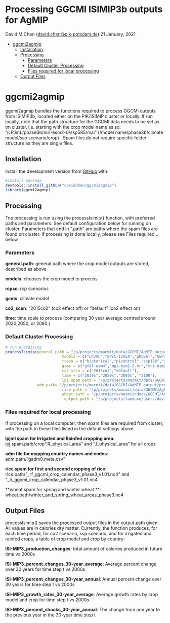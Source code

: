 Processing GGCMI ISIMIP3b outputs for AgMIP
================
David M Chen (<david.chen@pik-potsdam.de>)
21 January, 2021

  - [ggcmi2agmip](#ggcmi2agmip)
      - [Installation](#installation)
      - [Processing](#processing)
          - [Parameters](#parameters)
          - [Default Cluster Processing](#default-cluster-processing)
          - [Files required for local
            processing](#files-required-for-local-processing)
      - [Output Files](#output-files)

# ggcmi2agmip

ggcmi2agmip bundles the functions required to process GGCMI outputs from
ISIMIP3b, located either on the PIK/ISIMIP cluster or locally. If run
locally, note that the path structure for the GGCMI data needs to be set
as on cluster, i.e. starting with the crop model name as so:
“/LPJmL/phase3b/mri-esm2-0/ssp585/mai” (/model name/phase3b/climate
model/ssp scenario/crop) . Spam files do not require specific folder
structure as they are single files.

## Installation

Install the development version from
[GitHub](https://github.com/caviddhen) with:

``` r
#install package
devtools::install_github("caviddhen/ggcmi2agmip")
library(ggcmi2agmip)
```

## Processing

Tne processing is run using the processIsimip() function, with preferred
paths and parameters. See default configuration below for running on
cluster. Parameters that end in “.path” are paths where the spam files
are found on cluster. If processing is done locally, please see Files
required… below

### Parameters

**general.path**: general path where the crop model outputs are stored,
described as above

**models**: chooses the crop model to process

**rcpso**: rcp scenarios

**gcms**: climate model

**co2\_scen**: “2015co2” (co2 effect off) or “default” (co2 effect on)

**time**: time scale to process (comparing 30 year average centred
around 2030,2050, or 2080.)

### Default Cluster Processing

``` r
# run processing
processIsimip(general.path = "/p/projects/macmit/data/GGCMI/AgMIP.output/",
                         models = c("LPJmL","EPIC-IIASA","pDSSAT","GEPIC","LPJ-GUESS"),
                         rcpso = c("historical","picontrol","ssp126","ssp585"),
                         gcms = c("gfdl-esm4","mpi-esm1-2-hr","mri-esm2-0","ukesm1-0-ll"),
                         co2_scen = c("2015co2","default"),
                         time = c("2030s","2050s","2085s", "2100"),
                         lpj.spam.path = "/p/projects/macmit/data/GGCMI/fast-track/yields/yield_shifter_econ_models/some_spam/",
              adm.path= "/p/projects/macmit/data/GGCMI/AgMIP.output/processed/masks/aggr/",
                         rice.path = "/p/projects/macmit/data/GGCMI/AgMIP.input/phase3/crop_calendar/",
                         wheat.path = "/p/projects/macmit/data/GGCMI/AgMIP.input/phase3/landuse/winter_spring_wheat_separation/",
                          output.path = "/p/projects/landuse/users/davidch/AgMIP_impacts/ISIMIP3b")
```

### Files required for local processing

If processing on a local computer, then spam files are required from
cluster, with the path to these files listed in the default settings
above.

**lpjml spam for Irrigated and Rainfed cropping area**:
lpj.spam.path/*crop*“.R\_physical\_area” and “.I\_physical\_area” for
all crops

**adm file for mapping country names and codes**:
adm.path/“gadm0.meta.csv”

**rice spam for first and second cropping of rice**:
rice.path/"\_rf\_ggcmi\_crop\_calendar\_phase3\_v1.01.nc4" and
"\_ir\_ggcmi\_crop\_calendar\_phase3\_v1.01.nc4

**wheat spam for spring and winter wheat **:
wheat.path/winter\_and\_spring\_wheat\_areas\_phase3.nc4

## Output Files

processIsimip() saves the processed output files in the output.path
given. All values are in calories dry matter. Currently, the function
produces, for each time period, for co2 scenario, ssp scenario, and for
irrigated and rainfed crops, a table of crop model and crop by country:

**ISI-MIP3\_production\_changes**: total amount of calories produced in
future time vs 2000s

**ISI-MIP3\_percent\_changes\_30-year\_average**: Average percent change
over 30 years for time step t vs 2000s

**ISI-MIP3\_percent\_changes\_30-year\_annual**: Annual percent change
over 30 years for time step t vs 2000s

**ISI-MIP3\_growth\_rates\_30-year\_average**: Average growth rates by
crop model and crop for time step t vs 2000s

**ISI-MIP3\_percent\_shocks\_30-year\_annual**: The change from one year
to the previous year in the 30-year time step t
